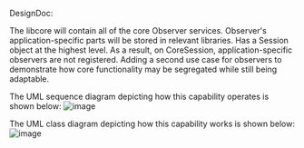 DesignDoc:

The libcore will contain all of the core Observer services. Observer's application-specific parts will be stored in relevant libraries. Has a Session object at the highest level. As a result, on CoreSession, application-specific observers are not registered. Adding a second use case for observers to demonstrate how core functionality may be segregated while still being adaptable.

The UML sequence diagram depicting how this capability operates is shown below:
![image](https://user-images.githubusercontent.com/97775815/165695199-65187ee8-6ad9-483d-967e-034f3687b163.png)

The UML class diagram depicting how this capability works is shown below:
![image](https://user-images.githubusercontent.com/97775815/165695245-257ba778-d5ca-413a-8aab-5a6773005527.png)
